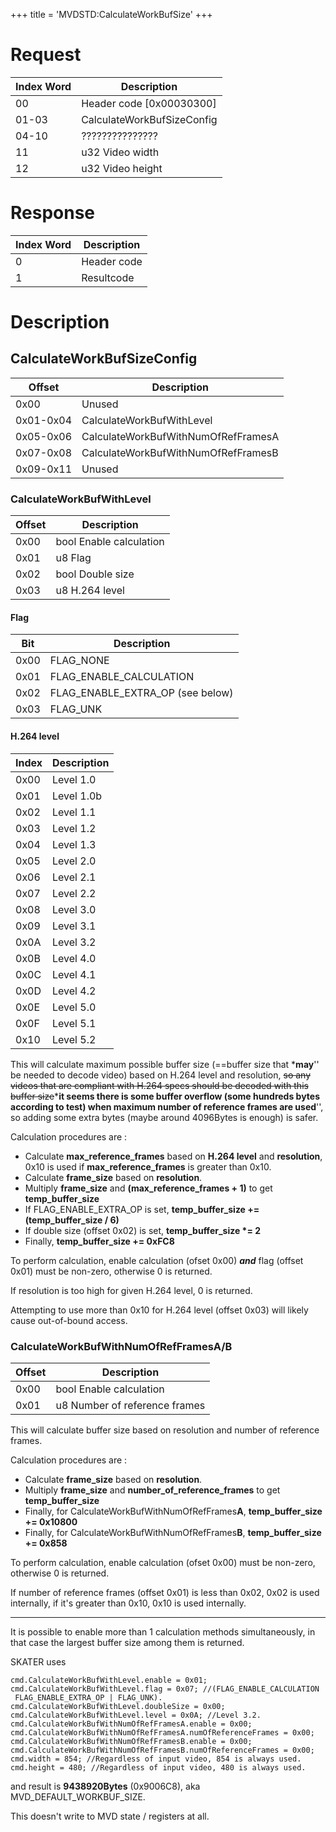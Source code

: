 +++
title = 'MVDSTD:CalculateWorkBufSize'
+++

# Request

| Index Word | Description                |
|------------|----------------------------|
| 00         | Header code \[0x00030300\] |
| 01-03      | CalculateWorkBufSizeConfig |
| 04-10      | ???????????????            |
| 11         | u32 Video width            |
| 12         | u32 Video height           |

# Response

| Index Word | Description |
|------------|-------------|
| 0          | Header code |
| 1          | Resultcode  |

# Description

## CalculateWorkBufSizeConfig

| Offset    | Description                         |
|-----------|-------------------------------------|
| 0x00      | Unused                              |
| 0x01-0x04 | CalculateWorkBufWithLevel           |
| 0x05-0x06 | CalculateWorkBufWithNumOfRefFramesA |
| 0x07-0x08 | CalculateWorkBufWithNumOfRefFramesB |
| 0x09-0x11 | Unused                              |

### CalculateWorkBufWithLevel

| Offset | Description             |
|--------|-------------------------|
| 0x00   | bool Enable calculation |
| 0x01   | u8 Flag                 |
| 0x02   | bool Double size        |
| 0x03   | u8 H.264 level          |

#### Flag

| Bit  | Description                      |
|------|----------------------------------|
| 0x00 | FLAG_NONE                        |
| 0x01 | FLAG_ENABLE_CALCULATION          |
| 0x02 | FLAG_ENABLE_EXTRA_OP (see below) |
| 0x03 | FLAG_UNK                         |

#### H.264 level

| Index | Description |
|-------|-------------|
| 0x00  | Level 1.0   |
| 0x01  | Level 1.0b  |
| 0x02  | Level 1.1   |
| 0x03  | Level 1.2   |
| 0x04  | Level 1.3   |
| 0x05  | Level 2.0   |
| 0x06  | Level 2.1   |
| 0x07  | Level 2.2   |
| 0x08  | Level 3.0   |
| 0x09  | Level 3.1   |
| 0x0A  | Level 3.2   |
| 0x0B  | Level 4.0   |
| 0x0C  | Level 4.1   |
| 0x0D  | Level 4.2   |
| 0x0E  | Level 5.0   |
| 0x0F  | Level 5.1   |
| 0x10  | Level 5.2   |

This will calculate maximum possible buffer size (==buffer size that ***may**'' be needed to decode video) based on H.264 level and resolution, <s>so any videos that are compliant with H.264 specs should be decoded with this buffer size</s>***it seems there is some buffer overflow (some hundreds bytes according to test) when maximum number of reference frames are used**'', so adding some extra bytes (maybe around 4096Bytes is enough) is safer.

Calculation procedures are :

- Calculate **max_reference_frames** based on **H.264 level** and **resolution**, 0x10 is used if **max_reference_frames** is greater than 0x10.
- Calculate **frame_size** based on **resolution**.
- Multiply **frame_size** and **(max_reference_frames + 1)** to get **temp_buffer_size**
- If FLAG_ENABLE_EXTRA_OP is set, **temp_buffer_size += (temp_buffer_size / 6)**
- If double size (offset 0x02) is set, **temp_buffer_size \*= 2**
- Finally, **temp_buffer_size += 0xFC8**

To perform calculation, enable calculation (ofset 0x00) ***and*** flag (offset 0x01) must be non-zero, otherwise 0 is returned.

If resolution is too high for given H.264 level, 0 is returned.

Attempting to use more than 0x10 for H.264 level (offset 0x03) will likely cause out-of-bound access.

### CalculateWorkBufWithNumOfRefFramesA/B

| Offset | Description                   |
|--------|-------------------------------|
| 0x00   | bool Enable calculation       |
| 0x01   | u8 Number of reference frames |

This will calculate buffer size based on resolution and number of reference frames.

Calculation procedures are :

- Calculate **frame_size** based on **resolution**.
- Multiply **frame_size** and **number_of_reference_frames** to get **temp_buffer_size**
- Finally, for CalculateWorkBufWithNumOfRefFrames**A**, **temp_buffer_size += 0x10800**
- Finally, for CalculateWorkBufWithNumOfRefFrames**B**, **temp_buffer_size += 0x858**

To perform calculation, enable calculation (ofset 0x00) must be non-zero, otherwise 0 is returned.

If number of reference frames (offset 0x01) is less than 0x02, 0x02 is used internally, if it's greater than 0x10, 0x10 is used internally.

------------------------------------------------------------------------

It is possible to enable more than 1 calculation methods simultaneously, in that case the largest buffer size among them is returned.

SKATER uses
```
cmd.CalculateWorkBufWithLevel.enable = 0x01;
cmd.CalculateWorkBufWithLevel.flag = 0x07; //(FLAG_ENABLE_CALCULATION | FLAG_ENABLE_EXTRA_OP | FLAG_UNK).
cmd.CalculateWorkBufWithLevel.doubleSize = 0x00;
cmd.CalculateWorkBufWithLevel.level = 0x0A; //Level 3.2.
cmd.CalculateWorkBufWithNumOfRefFramesA.enable = 0x00;
cmd.CalculateWorkBufWithNumOfRefFramesA.numOfReferenceFrames = 0x00;
cmd.CalculateWorkBufWithNumOfRefFramesB.enable = 0x00;
cmd.CalculateWorkBufWithNumOfRefFramesB.numOfReferenceFrames = 0x00;
cmd.width = 854; //Regardless of input video, 854 is always used.
cmd.height = 480; //Regardless of input video, 480 is always used.
```
and result is **9438920Bytes** (0x9006C8), aka MVD_DEFAULT_WORKBUF_SIZE.

This doesn't write to MVD state / registers at all.
